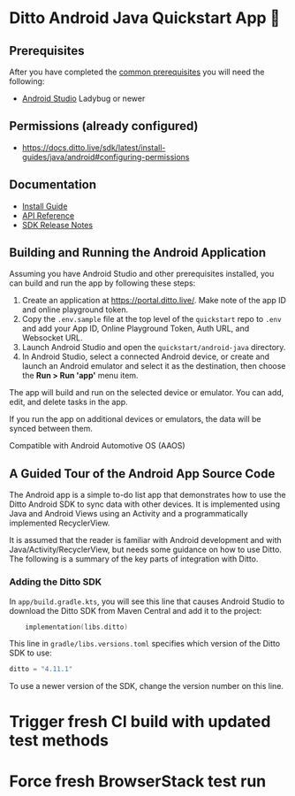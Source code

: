 # Ditto Android Java Quickstart App 🚀

## Prerequisites

After you have completed the [common prerequisites] you will need the following:

- [Android Studio](https://developer.android.com/studio) Ladybug or newer

## Permissions (already configured)

- <https://docs.ditto.live/sdk/latest/install-guides/java/android#configuring-permissions>

## Documentation

- [Install Guide](https://docs.ditto.live/sdk/latest/install-guides/java/android)
- [API Reference](https://software.ditto.live/android/Ditto/4.11.1/api-reference/)
- [SDK Release Notes](https://docs.ditto.live/sdk/latest/release-notes/java)

[common prerequisites]: https://github.com/getditto/quickstart#common-prerequisites

## Building and Running the Android Application

Assuming you have Android Studio and other prerequisites installed, you can
build and run the app by following these steps:

1. Create an application at <https://portal.ditto.live/>.  Make note of the app ID and online playground token.
2. Copy the `.env.sample` file at the top level of the `quickstart` repo to `.env` and add your App ID, Online Playground Token, Auth URL, and Websocket URL.
3. Launch Android Studio and open the `quickstart/android-java` directory.
4. In Android Studio, select a connected Android device, or create and launch an Android emulator and select it as the destination, then choose the **Run > Run 'app'** menu item.

The app will build and run on the selected device or emulator.  You can add, edit, and delete tasks in the app.

If you run the app on additional devices or emulators, the data will be synced between them.

Compatible with Android Automotive OS (AAOS)

## A Guided Tour of the Android App Source Code

The Android app is a simple to-do list app that demonstrates how to use the Ditto Android SDK to sync data with other devices.
It is implemented using Java and Android Views using an Activity and a programmatically implemented RecyclerView.

It is assumed that the reader is familiar with Android development and with Java/Activity/RecyclerView, but needs some guidance on how to use Ditto.  The following is a summary of the key parts of integration with Ditto.

### Adding the Ditto SDK

In `app/build.gradle.kts`, you will see this line that causes Android Studio
to download the Ditto SDK from Maven Central and add it to the project:

```kotlin
    implementation(libs.ditto)
```

This line in `gradle/libs.versions.toml` specifies which version of the Ditto
SDK to use:

```kotlin
ditto = "4.11.1"
```

To use a newer version of the SDK, change the version number on this line.
# Trigger fresh CI build with updated test methods
# Force fresh BrowserStack test run
